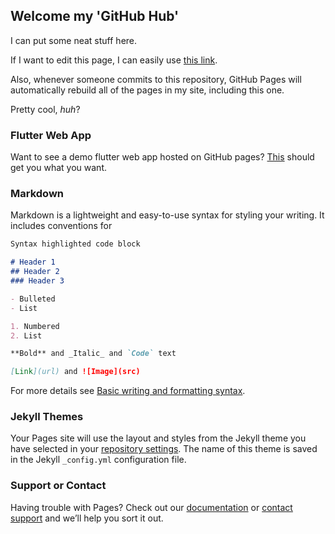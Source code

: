## Welcome my 'GitHub Hub'

I can put some neat stuff here.

If I want to edit this page, I can easily use [this link](https://github.com/TheGreatBabushka/TheGreatBabushka/edit/main/README.md).

Also, whenever someone commits to this repository, GitHub Pages will automatically rebuild all of the pages in my site, including this one. 

Pretty cool, _huh_?

### Flutter Web App
Want to see a demo flutter web app hosted on GitHub pages? [This](https://thegreatbabushka.github.io) should get you what you want.

### Markdown

Markdown is a lightweight and easy-to-use syntax for styling your writing. It includes conventions for

```markdown
Syntax highlighted code block

# Header 1
## Header 2
### Header 3

- Bulleted
- List

1. Numbered
2. List

**Bold** and _Italic_ and `Code` text

[Link](url) and ![Image](src)
```

For more details see [Basic writing and formatting syntax](https://docs.github.com/en/github/writing-on-github/getting-started-with-writing-and-formatting-on-github/basic-writing-and-formatting-syntax).

### Jekyll Themes

Your Pages site will use the layout and styles from the Jekyll theme you have selected in your [repository settings](https://github.com/TheGreatBabushka/TheGreatBabushka/settings/pages). The name of this theme is saved in the Jekyll `_config.yml` configuration file.

### Support or Contact

Having trouble with Pages? Check out our [documentation](https://docs.github.com/categories/github-pages-basics/) or [contact support](https://support.github.com/contact) and we’ll help you sort it out.
